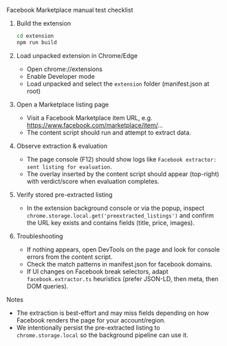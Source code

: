 Facebook Marketplace manual test checklist

1. Build the extension

   ```bash
   cd extension
   npm run build
   ```

2. Load unpacked extension in Chrome/Edge

   - Open chrome://extensions
   - Enable Developer mode
   - Load unpacked and select the `extension` folder (manifest.json at root)

3. Open a Marketplace listing page

   - Visit a Facebook Marketplace item URL, e.g. https://www.facebook.com/marketplace/item/...
   - The content script should run and attempt to extract data.

4. Observe extraction & evaluation

   - The page console (F12) should show logs like `Facebook extractor: sent listing for evaluation`.
   - The overlay inserted by the content script should appear (top-right) with verdict/score when evaluation completes.

5. Verify stored pre-extracted listing

   - In the extension background console or via the popup, inspect `chrome.storage.local.get('preextracted_listings')` and confirm the URL key exists and contains fields (title, price, images).

6. Troubleshooting

   - If nothing appears, open DevTools on the page and look for console errors from the content script.
   - Check the match patterns in manifest.json for facebook domains.
   - If UI changes on Facebook break selectors, adapt `facebook.extractor.ts` heuristics (prefer JSON-LD, then meta, then DOM queries).

Notes

- The extraction is best-effort and may miss fields depending on how Facebook renders the page for your account/region.
- We intentionally persist the pre-extracted listing to `chrome.storage.local` so the background pipeline can use it.

